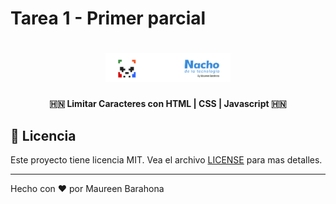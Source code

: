 # Tarea 1 - Primer parcial

<h1 align="center">
    <img alt="Logo Maureen" title="#johnpires" src="/assets/Logo-Maureen-Barahona.png" width="200px" />
</h1>

<h4 align="center">
  🇭🇳 Limitar Caracteres con HTML | CSS | Javascript 🇭🇳 
</h4>



## :memo: Licencia

Este proyecto tiene licencia MIT. Vea el archivo [LICENSE](LICENSE.md) para mas detalles.

---

Hecho con ♥ por Maureen Barahona 